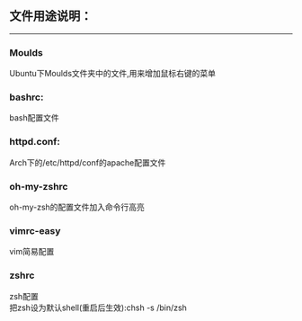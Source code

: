 ## 文件用途说明：

---

### Moulds
Ubuntu下Moulds文件夹中的文件,用来增加鼠标右键的菜单

### bashrc: 
bash配置文件

### httpd.conf:
Arch下的/etc/httpd/conf的apache配置文件

### oh-my-zshrc
oh-my-zsh的配置文件加入命令行高亮

### vimrc-easy
vim简易配置

### zshrc
zsh配置  
把zsh设为默认shell(重启后生效):chsh -s /bin/zsh 
